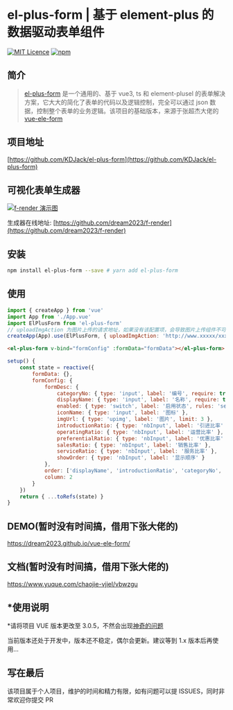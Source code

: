 # el-plus-form | 基于 element-plus 的数据驱动表单组件

[![MIT Licence](https://img.shields.io/npm/l/el-plus-form.svg)](https://img.shields.io/apm/l/el-plus-form.svg)
[![npm](https://img.shields.io/npm/v/el-plus-form.svg)](https://www.npmjs.com/package/el-plus-form)

## 简介

> [el-plus-form](https://github.com/KDJack/el-plus-form) 是一个通用的、基于 vue3, ts 和 element-plusel 的表单解决方案，它大大的简化了表单的代码以及逻辑控制，完全可以通过 json 数据，控制整个表单的业务逻辑。该项目的基础版本，来源于张超杰大佬的[vue-ele-form](https://gitee.com/dream2023/vue-ele-form)

## 项目地址

[https://github.com/KDJack/el-plus-form](https://github.com/KDJack/el-plus-form)

## 可视化表单生成器

[![f-render 演示图](https://s1.ax1x.com/2020/08/23/d0T976.gif)](https://dream2023.gitee.io/f-render/)

生成器在线地址: [https://github.com/dream2023/f-render](https://github.com/dream2023/f-render)

## 安装

```bash
npm install el-plus-form --save # yarn add el-plus-form
```

## 使用

```js
import { createApp } from 'vue'
import App from './App.vue'
import ElPlusForm from 'el-plus-form'
// uploadImgAction 为图片上传的请求地址，如果没有该配置项，会导致图片上传组件不可用！！！
createApp(App).use(ElPlusForm, { uploadImgAction: 'http://www.xxxxx/xxx/xxx/xx/uplaod' })
```

```html
<el-plus-form v-bind="formConfig" :formData="formData"></el-plus-form>
```

```js
setup() {
    const state = reactive({
        formData: {},
        formConfig: {
            formDesc: {
                categoryNo: { type: 'input', label: '编号', require: true },
                displayName: { type: 'input', label: '名称', require: true },
                enabled: { type: 'switch', label: '启用状态', rules: 'select', default: 1 },
                iconName: { type: 'input', label: '图标' },
                imgUrl: { type: 'upimg', label: '图片', limit: 3 },
                introductionRatio: { type: 'nbInput', label: '引进比率' },
                operatingRatio: { type: 'nbInput', label: '运营比率' },
                preferentialRatio: { type: 'nbInput', label: '优惠比率' },
                salesRatio: { type: 'nbInput', label: '销售比率' },
                serviceRatio: { type: 'nbInput', label: '服务比率' },
                showOrder: { type: 'nbInput', label: '显示顺序' }
            },
            order: ['displayName', 'introductionRatio', 'categoryNo', 'operatingRatio', 'enabled', 'preferentialRatio', 'iconName', 'salesRatio', 'imgUrl','serviceRatio', 'showOrder'],
            column: 2
        }
    })
    return { ...toRefs(state) }
}
```

## DEMO(暂时没有时间搞，借用下张大佬的)

https://dream2023.github.io/vue-ele-form/

## 文档(暂时没有时间搞，借用下张大佬的)

https://www.yuque.com/chaojie-vjiel/vbwzgu

## \*使用说明

\*请将项目 VUE 版本更改至 3.0.5，不然会出现[神奇的问题](https://github.com/vuejs/vue-next/issues/2913)

当前版本还处于开发中，版本还不稳定，偶尔会更新。建议等到 1.x 版本后再使用...

## 写在最后

该项目属于个人项目，维护的时间和精力有限，如有问题可以提 ISSUES，同时非常欢迎你提交 PR
